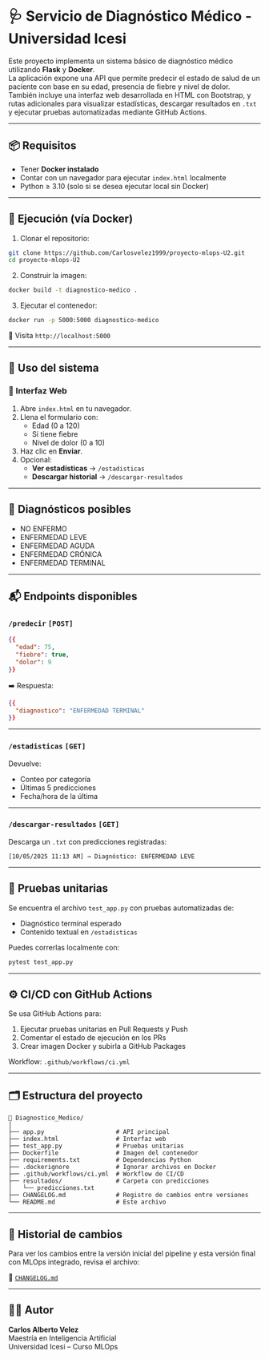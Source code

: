 # 🩺 Servicio de Diagnóstico Médico - Universidad Icesi

Este proyecto implementa un sistema básico de diagnóstico médico utilizando **Flask** y **Docker**.  
La aplicación expone una API que permite predecir el estado de salud de un paciente con base en su edad, presencia de fiebre y nivel de dolor.  
También incluye una interfaz web desarrollada en HTML con Bootstrap, y rutas adicionales para visualizar estadísticas, descargar resultados en `.txt` y ejecutar pruebas automatizadas mediante GitHub Actions.

---

## 📦 Requisitos

- Tener **Docker instalado**
- Contar con un navegador para ejecutar `index.html` localmente
- Python ≥ 3.10 (solo si se desea ejecutar local sin Docker)

---

## 🚀 Ejecución (vía Docker)

1. Clonar el repositorio:

```bash
git clone https://github.com/Carlosvelez1999/proyecto-mlops-U2.git
cd proyecto-mlops-U2
```

2. Construir la imagen:

```bash
docker build -t diagnostico-medico .
```

3. Ejecutar el contenedor:

```bash
docker run -p 5000:5000 diagnostico-medico
```

📍 Visita `http://localhost:5000`

---

## 🧪 Uso del sistema

### 🔸 Interfaz Web

1. Abre `index.html` en tu navegador.
2. Llena el formulario con:
   - Edad (0 a 120)
   - Si tiene fiebre
   - Nivel de dolor (0 a 10)
3. Haz clic en **Enviar**.
4. Opcional:
   - **Ver estadísticas** → `/estadisticas`
   - **Descargar historial** → `/descargar-resultados`

---

## 🧠 Diagnósticos posibles

- NO ENFERMO  
- ENFERMEDAD LEVE  
- ENFERMEDAD AGUDA  
- ENFERMEDAD CRÓNICA  
- ENFERMEDAD TERMINAL

---

## 📬 Endpoints disponibles

### `/predecir` `[POST]`

```json
{{
  "edad": 75,
  "fiebre": true,
  "dolor": 9
}}
```

➡️ Respuesta:

```json
{{
  "diagnostico": "ENFERMEDAD TERMINAL"
}}
```

---

### `/estadisticas` `[GET]`

Devuelve:

- Conteo por categoría
- Últimas 5 predicciones
- Fecha/hora de la última

---

### `/descargar-resultados` `[GET]`

Descarga un `.txt` con predicciones registradas:

```
[10/05/2025 11:13 AM] → Diagnóstico: ENFERMEDAD LEVE
```

---

## 🧪 Pruebas unitarias

Se encuentra el archivo `test_app.py` con pruebas automatizadas de:

- Diagnóstico terminal esperado
- Contenido textual en `/estadisticas`

Puedes correrlas localmente con:

```bash
pytest test_app.py
```

---

## ⚙️ CI/CD con GitHub Actions

Se usa GitHub Actions para:

1. Ejecutar pruebas unitarias en Pull Requests y Push
2. Comentar el estado de ejecución en los PRs
3. Crear imagen Docker y subirla a GitHub Packages

Workflow: `.github/workflows/ci.yml`

---

## 🗂️ Estructura del proyecto

```
📁 Diagnostico_Medico/
│
├── app.py                    # API principal
├── index.html                # Interfaz web
├── test_app.py               # Pruebas unitarias
├── Dockerfile                # Imagen del contenedor
├── requirements.txt          # Dependencias Python
├── .dockerignore             # Ignorar archivos en Docker
├── .github/workflows/ci.yml  # Workflow de CI/CD
├── resultados/               # Carpeta con predicciones
│   └── predicciones.txt
├── CHANGELOG.md              # Registro de cambios entre versiones
└── README.md                 # Este archivo
```

---

## 📜 Historial de cambios

Para ver los cambios entre la versión inicial del pipeline y esta versión final con MLOps integrado, revisa el archivo:

📄 [`CHANGELOG.md`](./CHANGELOG.md)

---

## 👨‍💻 Autor

**Carlos Alberto Velez**  
Maestría en Inteligencia Artificial  
Universidad Icesi – Curso MLOps

